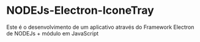 # NODEJs-Electron-IconeTray
Este é o desenvolvimento de um aplicativo através do Framework Electron de NODEJs + módulo em JavaScript 
